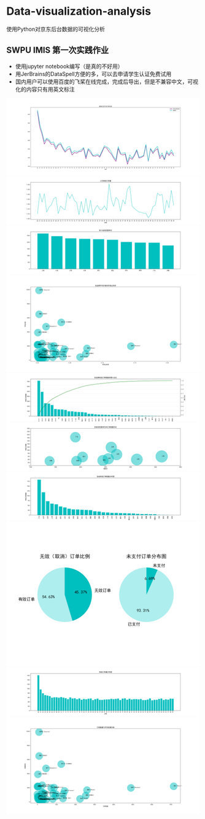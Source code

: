 # Data-visualization-analysis
使用Python对京东后台数据的可视化分析
## SWPU IMIS 第一次实践作业
* 使用jupyter notebook编写（是真的不好用）
* 用JerBrains的DataSpell方便的多，可以去申请学生认证免费试用
* 国内用户可以使用百度的飞桨在线完成，完成后导出，但是不兼容中文，可视化的内容只有用英文标注

![](https://raw.githubusercontent.com/pqqqYa/Data-visualization-analysis/main/%E4%B8%8D%E5%90%8C%E6%97%B6%E9%97%B4%E6%AE%B5%E5%AE%A2%E5%8D%95%E4%BB%B7%E5%8F%8A%E5%B9%B3%E5%9D%87%E8%AE%A2%E5%8D%95%E4%BB%B7%E6%A0%BC.png)
![](https://raw.githubusercontent.com/pqqqYa/Data-visualization-analysis/main/%E4%BA%BA%E5%9D%87%E6%9C%89%E6%95%88%E8%AE%A2%E5%8D%95%E9%87%8F.png)
![](https://raw.githubusercontent.com/pqqqYa/Data-visualization-analysis/main/%E5%89%8D%E5%8D%81%E7%9C%81%E4%BB%BD%E7%9A%84%E5%AE%A2%E5%8D%95%E4%BB%B7.png)
![](https://raw.githubusercontent.com/pqqqYa/Data-visualization-analysis/main/%E5%90%84%E5%93%81%E7%89%8C%E5%B9%B3%E5%9D%87%E4%BB%B7%E6%A0%BC%E5%92%8C%E5%B8%82%E5%9C%BA%E5%8D%A0%E6%9C%89%E7%8E%87.png)
![](https://raw.githubusercontent.com/pqqqYa/Data-visualization-analysis/main/%E5%90%84%E5%93%81%E7%89%8C%E6%9C%89%E6%95%88%E8%AE%A2%E5%8D%95%E6%95%B0%E9%87%8F%E5%92%8C%E7%B4%AF%E8%AE%A1%E7%99%BE%E5%88%86%E6%AF%94.png)
![](https://raw.githubusercontent.com/pqqqYa/Data-visualization-analysis/main/%E5%90%84%E7%9C%81%E4%BB%BD%E7%9A%84%E5%AE%A2%E5%8D%95%E4%BB%B7%E5%92%8C%E8%AE%A2%E5%8D%95%E6%95%B0%E9%87%8F%E5%AF%B9%E6%AF%94.png)
![](https://raw.githubusercontent.com/pqqqYa/Data-visualization-analysis/main/%E5%90%84%E7%9C%81%E6%9C%89%E6%95%88%E8%AE%A2%E5%8D%95%E6%95%B0%E9%87%8F%E5%88%86%E5%B8%83%E5%9B%BE.png)
![](https://raw.githubusercontent.com/pqqqYa/Data-visualization-analysis/main/%E6%97%A0%E6%95%88%EF%BC%88%E5%8F%96%E6%B6%88%EF%BC%89%E8%AE%A2%E5%8D%95%E6%AF%94%E4%BE%8B%26%E6%9C%AA%E6%94%AF%E4%BB%98%E8%AE%A2%E5%8D%95%E5%88%86%E5%B8%83%E5%9B%BE.png)
![](https://raw.githubusercontent.com/pqqqYa/Data-visualization-analysis/main/%E6%9C%89%E6%95%88%E8%AE%A2%E5%8D%95%E9%87%8F%E5%88%86%E5%B8%83%E5%9B%BE.png)
![](https://raw.githubusercontent.com/pqqqYa/Data-visualization-analysis/main/%E8%AE%A2%E5%8D%95%E6%95%B0%E9%87%8F%E4%B8%8E%E5%B9%B3%E5%9D%87%E4%BC%98%E6%83%A0%E4%BB%B7%E6%A0%BC.png)
